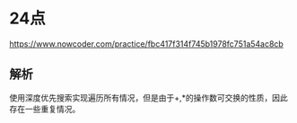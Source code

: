 # 24点

https://www.nowcoder.com/practice/fbc417f314f745b1978fc751a54ac8cb

## 解析

使用深度优先搜索实现遍历所有情况，但是由于+,*的操作数可交换的性质，因此存在一些重复情况。